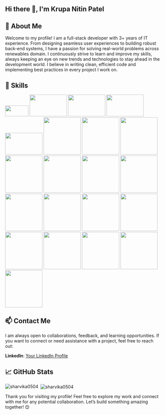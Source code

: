 ## Hi there 👋, I'm Krupa Nitin Patel

<!--
**krupapatel98/krupapatel98** is a ✨ _special_ ✨ repository because its `README.md` (this file) appears on your GitHub profile.

Here are some ideas to get you started:

- 🔭 I’m currently working on ...
- 🌱 I’m currently learning ...
- 👯 I’m looking to collaborate on ...
- 🤔 I’m looking for help with ...
- 💬 Ask me about ...
- 📫 How to reach me: ...
- 😄 Pronouns: ...
- ⚡ Fun fact: ...
-->


## 🚀 About Me

Welcome to my profile! I am a full-stack developer with 3+ years of IT experience. From designing seamless user experiences to building robust back-end systems, I have a passion for solving real-world problems across renewables domain.
I continuously strive to learn and improve my skills, always keeping an eye on new trends and technologies to stay ahead in the development world. I believe in writing clean, efficient code and implementing best practices in every project I work on.



## 🧰 Skills

<img src="https://img.shields.io/badge/Angular-FF0000?logo=angular&logoColor=white" width="75" height ="35" />  <img src="https://img.shields.io/badge/TypeScript-3178C6?logo=typescript&logoColor=white" width="120" height ="70" />  <img src="https://img.shields.io/badge/HTML5-E34F26?logo=html5&logoColor=white" width="120" height ="70"/>  <img src="https://img.shields.io/badge/CSS3-1572B6?logo=css3&logoColor=white" width="120" height ="70" />  <img src="https://img.shields.io/badge/Bootstrap-7952B3?logo=bootstrap&logoColor=white" width="120" height ="70" />  <img src="https://img.shields.io/badge/Java-007396?logo=java&logoColor=white" width="120" />  <img src="https://img.shields.io/badge/Spring%20Boot-6DB33F?logo=springboot&logoColor=white" width="120" />  <img src="https://img.shields.io/badge/Hibernate-59666C?logo=hibernate&logoColor=white" width="120" />  <img src="https://img.shields.io/badge/JWT-000000?logo=json-web-tokens&logoColor=white" width="120" />  <img src="https://img.shields.io/badge/Microservices-42A5F5?logo=docker&logoColor=white" width="120" /> <img src="https://img.shields.io/badge/MySQL-4479A1?logo=mysql&logoColor=white" width="120" />  <img src="https://img.shields.io/badge/JPA-1B9E77?logo=hibernate&logoColor=white" width="120" />  <img src="https://img.shields.io/badge/Oracle-F80000?logo=oracle&logoColor=white" width="120" /> <img src="https://img.shields.io/badge/AWS-232F3E?logo=amazonaws&logoColor=white" width="120" />  <img src="https://img.shields.io/badge/Docker-2496ED?logo=docker&logoColor=white" width="120" />  <img src="https://img.shields.io/badge/Kubernetes-326CE5?logo=kubernetes&logoColor=white" width="120" />  <img src="https://img.shields.io/badge/Jenkins-D24939?logo=jenkins&logoColor=white" width="120" />  <img src="https://img.shields.io/badge/Git-F05032?logo=git&logoColor=white" width="120" />  <img src="https://img.shields.io/badge/GitHub-181717?logo=github&logoColor=white" width="120" />  <img src="https://img.shields.io/badge/JUnit-25A162?logo=junit5&logoColor=white" width="120" />  <img src="https://img.shields.io/badge/Postman-FF6C37?logo=postman&logoColor=white" width="120" />  


## 📫 Contact Me

I am always open to collaborations, feedback, and learning opportunities. If you want to connect or need assistance with a project, feel free to reach out:

**LinkedIn**: [Your LinkedIn Profile](https://www.linkedin.com/in/krupanpatel03/)

## 📈 GitHub Stats
<p><img align="left" src="https://github-readme-stats.vercel.app/api/top-langs?username=krupapatel98&show_icons=true&locale=en&layout=compact" alt="sharvika0504" /></p>

<p>&nbsp;<img align="center" src="https://github-readme-stats.vercel.app/api?username=krupapatel98&show_icons=true&locale=en" alt="sharvika0504" /></p>


Thank you for visiting my profile! Feel free to explore my work and connect with me for any potential collaboration. Let’s build something amazing together! 😊
